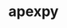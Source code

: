 ---
apexpy: apexpy
description: This is a Python wrapper for the Apex fortran library by Emmert et al.
  [2010] [1], which allows converting between geodetic, modified apex, and quasi-dipole
  coordinates as well as getting modified apex and quasi-dipole base vectors (Richmond
  [1995] [2]). The geodetic system used here is WGS84. MLT calculations are also included.
  The package is free software (MIT license).
shortname: apexpy
timestamp: Fri, 04 Feb 2022 17:09:18 GMT
title: apexpy
uuid: 1268d8d5-b774-4b45-aa3d-13142d144126
website_link: https://github.com/aburrell/apexpy
---